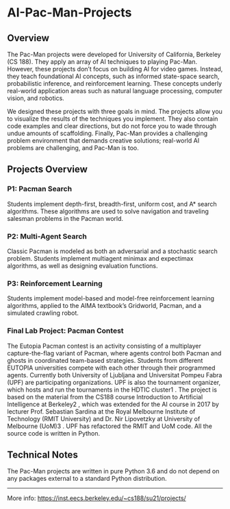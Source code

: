 # AI-Pac-Man-Projects

## Overview 

The Pac-Man projects were developed for University of California, Berkeley (CS 188). They apply an array of AI techniques to playing Pac-Man. However, these projects don’t focus on building AI for video games. Instead, they teach foundational AI concepts, such as informed state-space search, probabilistic inference, and reinforcement learning. These concepts underly real-world application areas such as natural language processing, computer vision, and robotics.

We designed these projects with three goals in mind. The projects allow you to visualize the results of the techniques you implement. They also contain code examples and clear directions, but do not force you to wade through undue amounts of scaffolding. Finally, Pac-Man provides a challenging problem environment that demands creative solutions; real-world AI problems are challenging, and Pac-Man is too.

## Projects Overview

### P1: Pacman Search
Students implement depth-first, breadth-first, uniform cost, and A* search algorithms. These algorithms are used to solve navigation and traveling salesman problems in the Pacman world.

### P2: Multi-Agent Search
Classic Pacman is modeled as both an adversarial and a stochastic search problem. Students implement multiagent minimax and expectimax algorithms, as well as designing evaluation functions.

### P3: Reinforcement Learning
Students implement model-based and model-free reinforcement learning algorithms, applied to the AIMA textbook’s Gridworld, Pacman, and a simulated crawling robot.

### Final Lab Project: Pacman Contest
The Eutopia Pacman contest is an activity consisting of a multiplayer capture-the-flag variant of Pacman,
where agents control both Pacman and ghosts in coordinated team-based strategies. Students from different EUTOPIA universities compete with each other through their programmed agents. Currently both
University of Ljubljana and Universitat Pompeu Fabra (UPF) are participating organizations. UPF is also
the tournament organizer, which hosts and run the tournaments in the HDTIC cluster1
.
The project is based on the material from the CS188 course Introduction to Artificial Intelligence at
Berkeley2
, which was extended for the AI course in 2017 by lecturer Prof. Sebastian Sardina at the Royal
Melbourne Institute of Technology (RMIT University) and Dr. Nir Lipovetzky at University of Melbourne
(UoM)3
. UPF has refactored the RMIT and UoM code. All the source code is written in Python.

## Technical Notes
The Pac-Man projects are written in pure Python 3.6 and do not depend on any packages external to a standard Python distribution.

--------------
More info: https://inst.eecs.berkeley.edu/~cs188/su21/projects/
